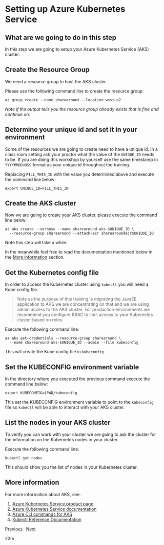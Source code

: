 # Setting up Azure Kubernetes Service

## What are we going to do in this step

In this step we are going to setup your Azure Kubernetes Service (AKS) cluster.

## Create the Resource Group

We need a resource group to host the AKS cluster.

Please use the following command line to create the resource group:

```shell
az group create --name sharearound --location westus2
```

*Note if the output tells you the resource group already exists that is fine and
continue on.*

## Determine your unique id and set it in your environment

Some of the resources we are going to create need to have a unique id. In a class
room setting ask your proctor what the value of the `UNIQUE_ID` needs to be. If
you are doing this workshop by yourself use the same timestamp in `YYYYMMDDHHSS`
format as your unique id throughout the training.

Replacing `FILL_THIS_IN` with the value you determined above and execute the
command line below:

```shell
export UNIQUE_ID=FILL_THIS_IN
```

## Create the AKS cluster

Now we are going to create your AKS cluster, please execute the command line below:

```shell
az aks create --verbose --name sharearound-aks-$UNIQUE_ID \
  --resource-group sharearound --attach-acr sharearoundacr$UNIQUE_ID
```

Note this step will take a while.

In the meanwhile feel free to read the
documentation mentioned below in the [More information](#more-information)
section.

## Get the Kubernetes config file

In order to access the Kubernetes cluster using `kubectl` you will need a Kube config file.

> Note as the purpose of this training is migrating the JavaEE application to
> AKS we are concentrating on that and we are using admin access to the AKS
> cluster. For production environments we recommend you configure RBAC to limit
> access to your Kubernetes cluster based on roles.

Execute the following command line:

```shell
az aks get-credentials --resource-group sharearound \
  --name sharearound-aks-$UNIQUE_ID --admin --file kubeconfig
```

This will create the Kube config file in `kubeconfig`

## Set the KUBECONFIG environment variable

In the directory where you executed the previous command execute the command line
below:

```shell
export KUBECONFIG=$PWD/kubeconfig
```

This set the KUBECONFIG environment variable to point to the `kubeconfig` file 
so `kubectl` will be able to interact with your AKS cluster.

## List the nodes in your AKS cluster

To verify you can work with your cluster we are going to ask the cluster for the
information on the Kubernetes nodes in your cluster.

Execute the following command line:

```shell
kubectl get nodes
```

This should show you the list of nodes in your Kubernetes cluster.

## More information

For more information about AKS, see:

1. [Azure Kubernetes Service product page](https://azure.microsoft.com/en-us/services/kubernetes-service/)
1. [Azure Kubernetes Service documentation](https://docs.microsoft.com/en-us/azure/aks/)
1. [Azure CLI commands for AKS](https://docs.microsoft.com/en-us/cli/azure/aks?view=azure-cli-latest)
1. [Kubectl Reference Documentation](https://kubernetes.io/docs/reference/generated/kubectl/kubectl-commands)

[Previous](../02-setting-up-acr/README.md) &nbsp; [Next](../04-migrating-web-pages/README.md)

22m
